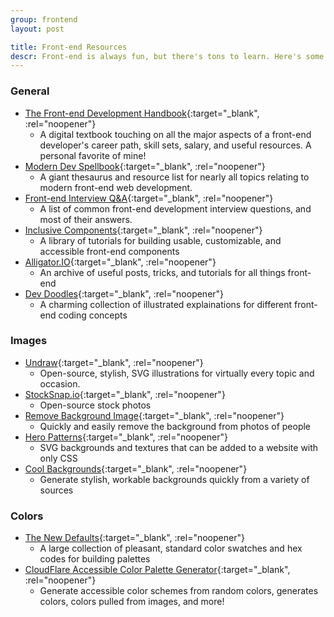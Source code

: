 ```yaml
---
group: frontend
layout: post

title: Front-end Resources
descr: Front-end is always fun, but there's tons to learn. Here's some big links to cover even more.
---
```


### General

* [The Front-end Development Handbook](https://frontendmasters.com/books/front-end-handbook/2018/){:target="_blank", :rel="noopener"}
  * A digital textbook touching on all the major aspects of a front-end developer's career path, skill sets, salary, and useful resources. A personal favorite of mine!
* [Modern Dev Spellbook](https://github.com/dexteryy/spellbook-of-modern-webdev){:target="_blank", :rel="noopener"}
  * A giant thesaurus and resource list for nearly all topics relating to modern front-end web development.
* [Front-end Interview Q&A](https://github.com/yangshun/front-end-interview-handbook){:target="_blank", :rel="noopener"}
  * A list of common front-end development interview questions, and most of their answers.
* [Inclusive Components](https://inclusive-components.design/#components){:target="_blank", :rel="noopener"}
  * A library of tutorials for building usable, customizable, and accessible front-end components
* [Alligator.IO](https://alligator.io/){:target="_blank", :rel="noopener"}
  * An archive of useful posts, tricks, and tutorials for all things front-end
* [Dev Doodles](https://www.instagram.com/dev_doodles/){:target="_blank", :rel="noopener"}
  * A charming collection of illustrated explainations for different front-end coding concepts

### Images

* [Undraw](https://undraw.co/){:target="_blank", :rel="noopener"}
  * Open-source, stylish, SVG illustrations for virtually every topic and occasion.
* [StockSnap.io](https://stocksnap.io/){:target="_blank", :rel="noopener"}
  * Open-source stock photos
* [Remove Background Image](https://www.remove.bg/){:target="_blank", :rel="noopener"}
  * Quickly and easily remove the background from photos of people
* [Hero Patterns](https://www.heropatterns.com/){:target="_blank", :rel="noopener"}
  * SVG backgrounds and textures that can be added to a website with only CSS
* [Cool Backgrounds](https://coolbackgrounds.io/){:target="_blank", :rel="noopener"}
  * Generate stylish, workable backgrounds quickly from a variety of sources

### Colors

* [The New Defaults](https://dudleystorey.github.io/thenewdefaults/){:target="_blank", :rel="noopener"}
  * A large collection of pleasant, standard color swatches and hex codes for building palettes
* [CloudFlare Accessible Color Palette Generator](https://cloudflare.design/color/){:target="_blank", :rel="noopener"}
  * Generate accessible color schemes from random colors, generates colors, colors pulled from images, and more!
